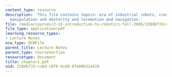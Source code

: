 ```yaml
---
content_type: resource
description: 'This file contains topics: era of industrial robots, creation of robotics,
  manipulation and dexterity and locomotion and navigation.'
file: /media/courses/2-12-introduction-to-robotics-fall-2005/228dbf33cc6dc0f84c0d87e00b31a410_chapter1.pdf
file_type: application/pdf
learning_resource_types:
- Lecture Notes
ocw_type: OCWFile
parent_title: Lecture Notes
parent_type: CourseSection
resourcetype: Document
title: chapter1.pdf
uid: 228dbf33-cc6d-c0f8-4c0d-87e00b31a410
---
```

